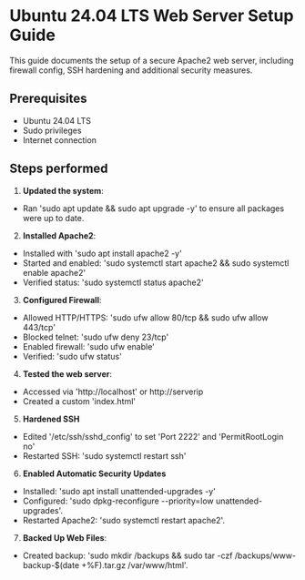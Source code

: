 # Ubuntu 24.04 LTS Web Server Setup Guide

This guide documents the setup of a secure Apache2 web server, including firewall config, SSH hardening and additional security measures.

## Prerequisites
- Ubuntu 24.04 LTS
- Sudo privileges
- Internet connection

## Steps performed
1. **Updated the system**:
- Ran 'sudo apt update && sudo apt upgrade -y' to ensure all packages were up to date.

2. **Installed Apache2**:
- Installed with 'sudo apt install apache2 -y'
- Started and enabled: 'sudo systemctl start apache2 && sudo systemctl enable apache2'
- Verified status: 'sudo systemctl status apache2'

3. **Configured Firewall**:
- Allowed HTTP/HTTPS: 'sudo ufw allow 80/tcp && sudo ufw allow 443/tcp'
- Blocked telnet: 'sudo ufw deny 23/tcp'
- Enabled firewall: 'sudo ufw enable'
- Verified: 'sudo ufw status'

4. **Tested the web server**:
- Accessed via 'http://localhost' or http://serverip
- Created a custom 'index.html'

5. **Hardened SSH**
- Edited '/etc/ssh/sshd_config' to set 'Port 2222' and 'PermitRootLogin no'
- Restarted SSH: 'sudo systemctl restart ssh'

6. **Enabled Automatic Security Updates**
- Installed: 'sudo apt install unattended-upgrades -y'
- Configured: 'sudo dpkg-reconfigure --priority=low unattended-upgrades'.
- Restarted Apache2: 'sudo systemctl restart apache2'.

7. **Backed Up Web Files**:
- Created backup: 'sudo mkdir /backups && sudo tar -czf /backups/www-backup-$(date +%F).tar.gz /var/www/html'.





